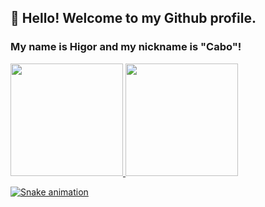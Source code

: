 ## 👋 Hello! Welcome to my Github profile.
### My name is Higor and my nickname is "Cabo"!

<div>
<a href="https://github.com/seu-usuário-aqui">
<img height="180em" src="https://github-readme-stats.vercel.app/api/top-langs/?username=HigorLP&layout=compact&langs_count=7&theme=dracula"/>
<img height="180em" src="https://github-readme-stats.vercel.app/api?username=HigorLP&show_icons=true&theme=dracula&include_all_commits=true&count_private=true"/>
</div>

![Snake animation](https://github.com/seu-usuário-aqui/HigorLP/blob/output/github-contribution-grid-snake.svg)
